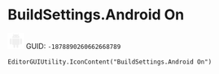 # BuildSettings.Android On
![](/img/BuildSettings.Android%20On.png)
GUID: `-1878890260662668789`
```
EditorGUIUtility.IconContent("BuildSettings.Android On")
```
